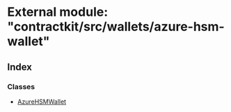 # External module: "contractkit/src/wallets/azure-hsm-wallet"

## Index

### Classes

* [AzureHSMWallet](../classes/_contractkit_src_wallets_azure_hsm_wallet_.azurehsmwallet.md)
